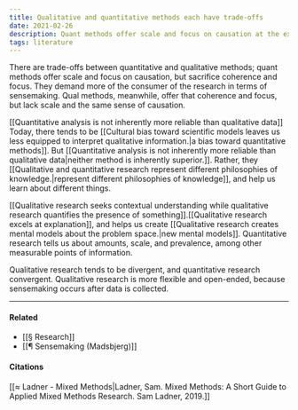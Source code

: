 ```yaml
---
title: Qualitative and quantitative methods each have trade-offs
date: 2021-02-26
description: Quant methods offer scale and focus on causation at the expense of coherence and focus. Qual methods offer coherence and focus at the expense of scale and causation. 
tags: literature
---
```


There are trade-offs between quantitative and qualitative methods; quant methods offer scale and focus on causation, but sacrifice coherence and focus. They demand more of the consumer of the research in terms of sensemaking. Qual methods, meanwhile, offer that coherence and focus, but lack scale and the same sense of causation. 

[[Quantitative analysis is not inherently more reliable than qualitative data]] Today, there tends to be [[Cultural bias toward scientific models leaves us less equipped to interpret qualitative information.|a bias toward quantitative methods]]. But [[Quantitative analysis is not inherently more reliable than qualitative data|neither method is inherently superior.]]. Rather, they [[Qualitative and quantitative research represent different philosophies of knowledge.|represent different philosophies of knowledge]], and help us learn about different things. 

[[Qualitative research seeks contextual understanding while qualitative research quantifies the presence of something]].[[Qualitative research excels at explanation]], and helps us create [[Qualitative research creates mental models about the problem space.|new mental models]]. Quantitative research tells us about amounts, scale, and prevalence, among other measurable points of information.

Qualitative research tends to be divergent, and quantitative research convergent. Qualitative research is more flexible and open-ended, because sensemaking occurs after data is collected.

---
#### Related
- [[§ Research]]
- [[¶ Sensemaking (Madsbjerg)]]

#### Citations
[[≈ Ladner - Mixed Methods|Ladner, Sam. Mixed Methods: A Short Guide to Applied Mixed Methods Research. Sam Ladner, 2019.]]